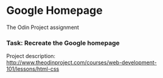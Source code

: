 # Google Homepage
The Odin Project assignment<br>

### Task: Recreate the Google homepage
Project description: <br>
http://www.theodinproject.com/courses/web-development-101/lessons/html-css <br>
